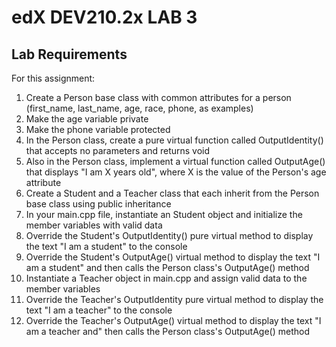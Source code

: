 # edX DEV210.2x LAB 3

## Lab Requirements

For this assignment:

1. Create a Person base class with common attributes for a person (first_name, last_name, age, race, phone, as examples)
2. Make the age variable private
3. Make the phone variable protected
4. In the Person class, create a pure virtual function called OutputIdentity() that accepts no parameters and returns void
5. Also in the Person class, implement a virtual function called OutputAge() that displays "I am X years old", where X is the value of the Person's age attribute
6. Create a Student and a Teacher class that each inherit from the Person base class using public inheritance
7. In your main.cpp file, instantiate an Student object and initialize the member variables with valid data
8. Override the Student's OutputIdentity() pure virtual method to display the text "I am a student" to the console
9. Override the Student's OutputAge() virtual method to display the text "I am a student" and then calls the Person class's OutputAge() method
10. Instantiate a Teacher object in main.cpp and assign valid data to the member variables
11. Override the Teacher's OutputIdentity pure virtual method to display the text "I am a teacher" to the console
12. Override the Teacher's OutputAge() virtual method to display the text "I am a teacher and" then calls the Person class's OutputAge() method
